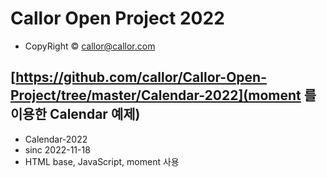 # Callor Open Project 2022

- CopyRight &copy; callor@callor.com

## [https://github.com/callor/Callor-Open-Project/tree/master/Calendar-2022](moment 를 이용한 Calendar 예제)

- Calendar-2022
- sinc 2022-11-18
- HTML base, JavaScript, moment 사용
